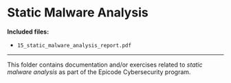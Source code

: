 # Static Malware Analysis

**Included files:**

- `15_static_malware_analysis_report.pdf`

---
This folder contains documentation and/or exercises related to *static malware analysis* as part of the Epicode Cybersecurity program.

